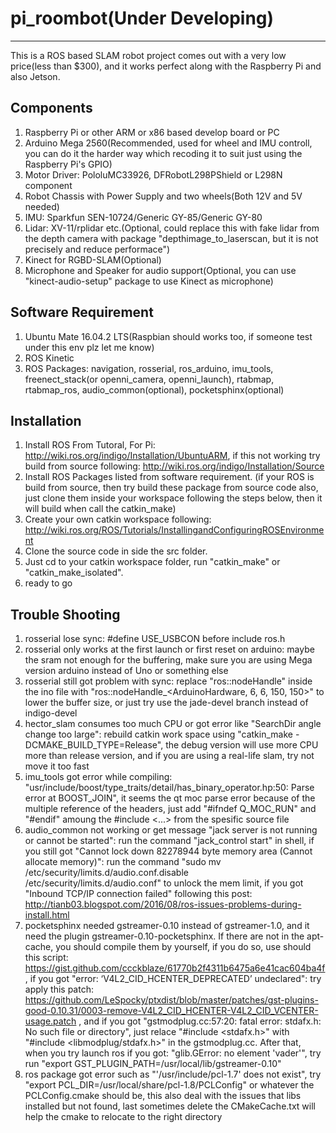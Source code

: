 # pi_roombot(Under Developing)  
------
This is a ROS based SLAM robot project comes out with a very low price(less than $300), and it works perfect along with the Raspberry Pi and also Jetson.  

## Components  
1. Raspberry Pi or other ARM or x86 based develop board or PC  
2. Arduino Mega 2560(Recommended, used for wheel and IMU controll, you can do it the harder way which recoding it to suit just using the Raspberry Pi's GPIO)  
3. Motor Driver: PololuMC33926, DFRobotL298PShield or L298N component  
4. Robot Chassis with Power Supply and two wheels(Both 12V and 5V needed)  
5. IMU: Sparkfun SEN-10724/Generic GY-85/Generic GY-80  
6. Lidar: XV-11/rplidar etc.(Optional, could replace this with fake lidar from the depth camera with package "depthimage_to_laserscan, but it is not precisely and reduce performace")  
7. Kinect for RGBD-SLAM(Optional)  
8. Microphone and Speaker for audio support(Optional, you can use "kinect-audio-setup" package to use Kinect as microphone)  

## Software Requirement
1. Ubuntu Mate 16.04.2 LTS(Raspbian should works too, if someone test under this env plz let me know)  
2. ROS Kinetic  
3. ROS Packages: navigation, rosserial, ros_arduino, imu_tools, freenect_stack(or openni_camera, openni_launch), rtabmap, rtabmap_ros, audio_common(optional), pocketsphinx(optional)  

## Installation
1. Install ROS From Tutoral, For Pi: http://wiki.ros.org/indigo/Installation/UbuntuARM, if this not working try build from source following: http://wiki.ros.org/indigo/Installation/Source  
2. Install ROS Packages listed from software requirement. (if your ROS is build from source, then try build these package from source code also, just clone them inside your workspace following the steps below, then it will build when call the catkin_make)  
3. Create your own catkin workspace following: http://wiki.ros.org/ROS/Tutorials/InstallingandConfiguringROSEnvironment  
4. Clone the source code in side the src folder.  
5. Just cd to your catkin workspace folder, run "catkin_make" or "catkin_make_isolated".  
6. ready to go  

## Trouble Shooting
1. rosserial lose sync: #define USE_USBCON before include ros.h  
2. rosserial only works at the first launch or first reset on arduino: maybe the sram not enough for the buffering, make sure you are using Mega version arduino instead of Uno or something else  
3. rosserial still got problem with sync: replace "ros::nodeHandle" inside the ino file with "ros::nodeHandle_<ArduinoHardware, 6, 6, 150, 150>" to lower the buffer size, or just try use the jade-devel branch instead of indigo-devel  
4. hector_slam consumes too much CPU or got error like "SearchDir angle change too large": rebuild catkin work space using "catkin_make -DCMAKE_BUILD_TYPE=Release", the debug version will use more CPU more than release version, and if you are using a real-life slam, try not move it too fast  
5. imu_tools got error while compiling: "usr/include/boost/type_traits/detail/has_binary_operator.hp:50: Parse error at BOOST_JOIN", it seems the qt moc parse error because of the multiple reference of the headers, just add "#ifndef Q_MOC_RUN" and "#endif" amoung the #include <...> from the spesific source file  
6. audio_common not working or get message "jack server is not running or cannot be started": run the command "jack_control start" in shell, if you still got "Cannot lock down 82278944 byte memory area (Cannot allocate memory)": run the command "sudo mv /etc/security/limits.d/audio.conf.disable /etc/security/limits.d/audio.conf" to unlock the mem limit, if you got "Inbound TCP/IP connection failed" following this post: http://tianb03.blogspot.com/2016/08/ros-issues-problems-during-install.html  
7. pocketsphinx needed gstreamer-0.10 instead of gstreamer-1.0, and it need the plugin gstreamer-0.10-pocketsphinx. If there are not in the apt-cache, you should compile them by yourself, if you do so, use should this script: https://gist.github.com/ccckblaze/61770b2f4311b6475a6e41cac604ba4f , if you got "error: ‘V4L2_CID_HCENTER_DEPRECATED’ undeclared": try apply this patch: https://github.com/LeSpocky/ptxdist/blob/master/patches/gst-plugins-good-0.10.31/0003-remove-V4L2_CID_HCENTER-V4L2_CID_VCENTER-usage.patch , and if you got "gstmodplug.cc:57:20: fatal error: stdafx.h: No such file or directory", just relace "#include <stdafx.h>" with "#include <libmodplug/stdafx.h>" in the gstmodplug.cc. After that, when you try launch ros if you got: "glib.GError: no element 'vader'", try run "export GST_PLUGIN_PATH=/usr/local/lib/gstreamer-0.10"  
8. ros package got error such as "'/usr/include/pcl-1.7' does not exist", try "export PCL_DIR=/usr/local/share/pcl-1.8/PCLConfig" or whatever the PCLConfig.cmake should be, this also deal with the issues that libs installed but not found, last sometimes delete the CMakeCache.txt will help the cmake to relocate to the right directory  

